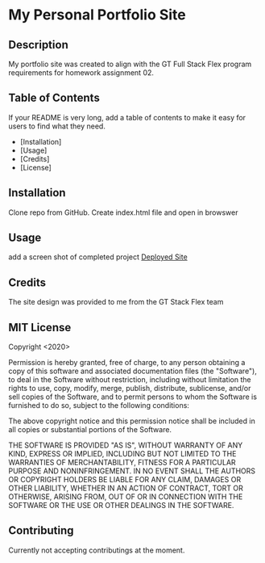 # My Personal Portfolio Site


## Description 

My portfolio site was created to align with the GT Full Stack Flex program requirements for homework assignment 02.

## Table of Contents

If your README is very long, add a table of contents to make it easy for users to find what they need.

* [Installation]
* [Usage]
* [Credits]
* [License]


## Installation

Clone repo from GitHub.
Create index.html file and open in browswer 


## Usage 
add a screen shot of completed project
[Deployed Site](https://chayvw.github.io/gt-hw02-css-bootstap-html/) 


## Credits

The site design was provided to me from the GT Stack Flex team

## MIT License

Copyright <2020> <COPYRIGHT Chay Williams>

Permission is hereby granted, free of charge, to any person obtaining a copy of this software and associated documentation files (the "Software"), to deal in the Software without restriction, including without limitation the rights to use, copy, modify, merge, publish, distribute, sublicense, and/or sell copies of the Software, and to permit persons to whom the Software is furnished to do so, subject to the following conditions:

The above copyright notice and this permission notice shall be included in all copies or substantial portions of the Software.

THE SOFTWARE IS PROVIDED "AS IS", WITHOUT WARRANTY OF ANY KIND, EXPRESS OR IMPLIED, INCLUDING BUT NOT LIMITED TO THE WARRANTIES OF MERCHANTABILITY, FITNESS FOR A PARTICULAR PURPOSE AND NONINFRINGEMENT. IN NO EVENT SHALL THE AUTHORS OR COPYRIGHT HOLDERS BE LIABLE FOR ANY CLAIM, DAMAGES OR OTHER LIABILITY, WHETHER IN AN ACTION OF CONTRACT, TORT OR OTHERWISE, ARISING FROM, OUT OF OR IN CONNECTION WITH THE SOFTWARE OR THE USE OR OTHER DEALINGS IN THE SOFTWARE.


## Contributing

Currently not accepting contributings at the moment. 

